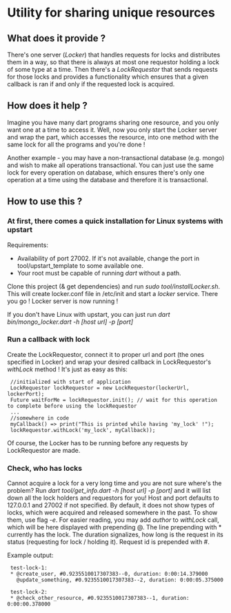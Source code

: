 # Utility for sharing unique resources

## What does it provide ?
There's one server (*Locker*) that handles requests for locks and distributes them in a way,
so that there is always at most one requestor holding a lock of some type at a time.
Then there's a *LockRequestor* that sends requests for those locks and provides
a functionality which ensures that a given callback is ran if and only if the requested
lock is acquired.

## How does it help ?
Imagine you have many dart programs sharing one resource, and you only want one at a time to access it. 
Well, now you only start the Locker server and wrap the part, which accesses the resource, into one method 
with the same lock for all the programs and you're done !

Another example - you may have a non-transactional database (e.g. mongo) and wish to make all operations transactional.
You can just use the same lock for every operation on database, which ensures there's only 
one operation at a time using the database and therefore it is transactional.  

## How to use this ?

### At first, there comes a quick installation for Linux systems with upstart
Requirements: 

* Availability of port 27002. If it's not available, change the port in tool/upstart_template to some available one.
* Your root must be capable of running *dart* without a path.

Clone this project (& get dependencies) and run *sudo tool/installLocker.sh*. 
This will create locker.conf file in /etc/init and start a *locker* service. There you go ! Locker server is now running !

If you don't have Linux with upstart, you can just run *dart bin/mongo_locker.dart -h [host url] -p [port]*

### Run a callback with lock
Create the LockRequestor, connect it to proper url and port (the ones specified in Locker)
and wrap your desired callback in LockRequestor's *withLock* method ! It's just as easy as this:

     //initialized with start of application
     LockRequestor lockRequestor = new LockRequestor(lockerUrl, lockerPort);
     Future waitForMe = lockRequestor.init(); // wait for this operation to complete before using the lockRequestor
     ...
     //somewhere in code
     myCallback() => print("This is printed while having 'my_lock' !");
     lockRequestor.withLock('my_lock', myCallback));

Of course, the Locker has to be running before any requests by LockRequestor are made.

### Check, who has locks
Cannot acquire a lock for a very long time and you are not sure where's the problem?
Run *dart tool/get_info.dart -h [host url] -p [port]* and it will list down all the lock holders and requestors for you!
Host and port defaults to 127.0.0.1 and 27002 if not specified. By default, it does not show types of locks, which were acquired and released somewhere in the past. To show them, use flag *-e*.
For easier reading, you may add *author* to *withLock* call, which will be here displayed with prepending @.
The line prepending with \* currently has the lock. The duration signalizes, how long is the request in its status (requesting for lock / holding it).
Request id is prepended with #.

Example output:

     test-lock-1:
     * @create_user, #0.9235510017307383--0, duration: 0:00:14.379000
       @update_something, #0.9235510017307383--2, duration: 0:00:05.375000
     
     test-lock-2:
     * @check_other_resource, #0.9235510017307383--1, duration: 0:00:00.378000
